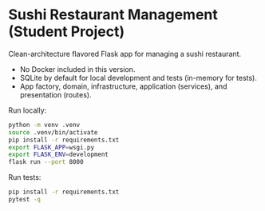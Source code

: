 # Sushi Restaurant Management (Student Project)

Clean-architecture flavored Flask app for managing a sushi restaurant.
- No Docker included in this version.
- SQLite by default for local development and tests (in-memory for tests).
- App factory, domain, infrastructure, application (services), and presentation (routes).

Run locally:
```bash
python -m venv .venv
source .venv/bin/activate
pip install -r requirements.txt
export FLASK_APP=wsgi.py
export FLASK_ENV=development
flask run --port 8000
```

Run tests:
```bash
pip install -r requirements.txt
pytest -q
```
